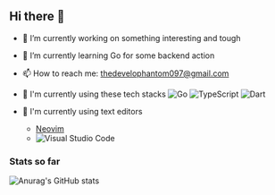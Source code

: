 ## Hi there 👋
- 🔭 I’m currently working on something interesting and tough
- 🌱 I’m currently learning Go for some backend action
- 📫 How to reach me: thedevelophantom097@gmail.com
- 🚀 I'm currently using these tech stacks
    ![Go](https://img.shields.io/badge/go-%2300ADD8.svg?style=for-the-badge&logo=go&logoColor=white)
    ![TypeScript](https://img.shields.io/badge/typescript-%23007ACC.svg?style=for-the-badge&logo=typescript&logoColor=white)
    ![Dart](https://img.shields.io/badge/dart-%230175C2.svg?style=for-the-badge&logo=dart&logoColor=white)

- 🌟 I'm currently using text editors
  - [Neovim](https://img.shields.io/badge/NeoVim-%2357A143.svg?&style=for-the-badge&logo=neovim&logoColor=white)
  - ![Visual Studio Code](https://img.shields.io/badge/Visual%20Studio%20Code-0078d7.svg?style=for-the-badge&logo=visual-studio-code&logoColor=white)

### Stats so far
![Anurag's GitHub stats](https://github-readme-stats.vercel.app/api?username=Fordjour12&show_icons=true&theme=tokyonight)

<!--
**Fordjour12/Fordjour12** is a ✨ _special_ ✨ repository because its `README.md` (this file) appears on your GitHub profile.

Here are some ideas to get you started:

- 🔭 I’m currently working on ...
- 🌱 I’m currently learning ...
- 👯 I’m looking to collaborate on ...
- 🤔 I’m looking for help with ...
- 💬 Ask me about ...
- 📫 How to reach me: ...
- 😄 Pronouns: ...
- ⚡ Fun fact: ...
-->
